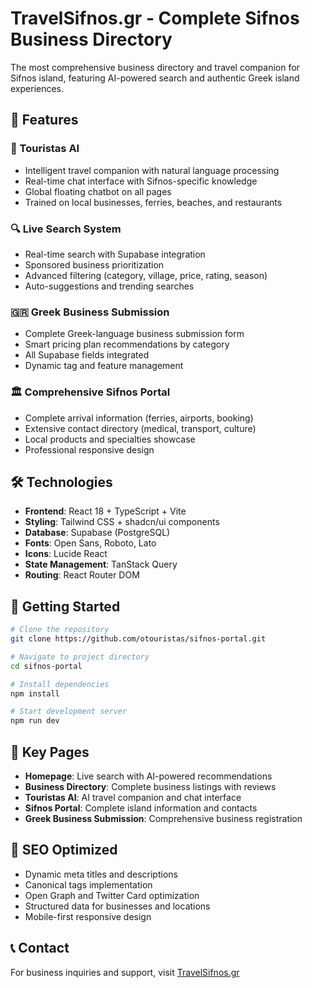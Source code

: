 # TravelSifnos.gr - Complete Sifnos Business Directory

The most comprehensive business directory and travel companion for Sifnos island, featuring AI-powered search and authentic Greek island experiences.

## 🌟 Features

### 🤖 Touristas AI
- Intelligent travel companion with natural language processing
- Real-time chat interface with Sifnos-specific knowledge
- Global floating chatbot on all pages
- Trained on local businesses, ferries, beaches, and restaurants

### 🔍 Live Search System
- Real-time search with Supabase integration
- Sponsored business prioritization
- Advanced filtering (category, village, price, rating, season)
- Auto-suggestions and trending searches

### 🇬🇷 Greek Business Submission
- Complete Greek-language business submission form
- Smart pricing plan recommendations by category
- All Supabase fields integrated
- Dynamic tag and feature management

### 🏛️ Comprehensive Sifnos Portal
- Complete arrival information (ferries, airports, booking)
- Extensive contact directory (medical, transport, culture)
- Local products and specialties showcase
- Professional responsive design

## 🛠️ Technologies

- **Frontend**: React 18 + TypeScript + Vite
- **Styling**: Tailwind CSS + shadcn/ui components
- **Database**: Supabase (PostgreSQL)
- **Fonts**: Open Sans, Roboto, Lato
- **Icons**: Lucide React
- **State Management**: TanStack Query
- **Routing**: React Router DOM

## 🚀 Getting Started

```bash
# Clone the repository
git clone https://github.com/otouristas/sifnos-portal.git

# Navigate to project directory
cd sifnos-portal

# Install dependencies
npm install

# Start development server
npm run dev
```

## 📱 Key Pages

- **Homepage**: Live search with AI-powered recommendations
- **Business Directory**: Complete business listings with reviews
- **Touristas AI**: AI travel companion and chat interface
- **Sifnos Portal**: Complete island information and contacts
- **Greek Business Submission**: Comprehensive business registration

## 🎯 SEO Optimized

- Dynamic meta titles and descriptions
- Canonical tags implementation
- Open Graph and Twitter Card optimization
- Structured data for businesses and locations
- Mobile-first responsive design

## 📞 Contact

For business inquiries and support, visit [TravelSifnos.gr](https://travelsifnos.gr)
